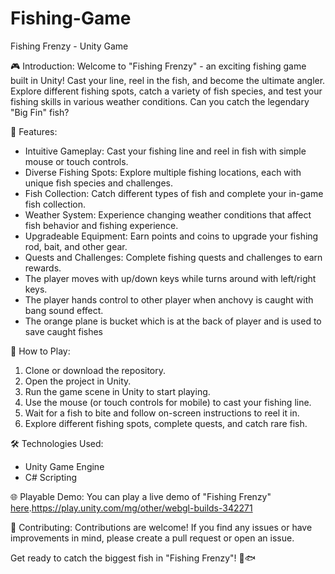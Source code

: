 # Fishing-Game
Fishing Frenzy - Unity Game

🎮 Introduction:
Welcome to "Fishing Frenzy" - an exciting fishing game built in Unity! Cast your line, reel in the fish, and become the ultimate angler. Explore different fishing spots, catch a variety of fish species, and test your fishing skills in various weather conditions. Can you catch the legendary "Big Fin" fish?

🎣 Features:
- Intuitive Gameplay: Cast your fishing line and reel in fish with simple mouse or touch controls.
- Diverse Fishing Spots: Explore multiple fishing locations, each with unique fish species and challenges.
- Fish Collection: Catch different types of fish and complete your in-game fish collection.
- Weather System: Experience changing weather conditions that affect fish behavior and fishing experience.
- Upgradeable Equipment: Earn points and coins to upgrade your fishing rod, bait, and other gear.
- Quests and Challenges: Complete fishing quests and challenges to earn rewards.
- The player moves with up/down keys while turns around with left/right keys.
- The player hands control to other player when anchovy is caught with bang sound effect.
- The orange plane is bucket which is at the back of player and is used to save caught fishes

📝 How to Play:
1. Clone or download the repository.
2. Open the project in Unity.
3. Run the game scene in Unity to start playing.
4. Use the mouse (or touch controls for mobile) to cast your fishing line.
5. Wait for a fish to bite and follow on-screen instructions to reel it in.
6. Explore different fishing spots, complete quests, and catch rare fish.

🛠️ Technologies Used:
- Unity Game Engine
- C# Scripting

🌐 Playable Demo:
You can play a live demo of "Fishing Frenzy" [here](add_live_demo_link).https://play.unity.com/mg/other/webgl-builds-342271

🤝 Contributing:
Contributions are welcome! If you find any issues or have improvements in mind, please create a pull request or open an issue.

Get ready to catch the biggest fish in "Fishing Frenzy"! 🎣🐟
